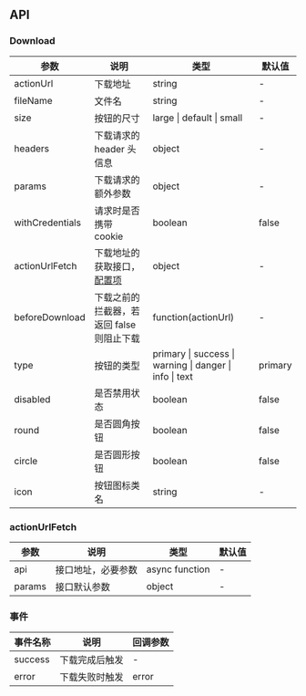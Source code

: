 ## API

### Download

| 参数            | 说明                                          | 类型                                                    | 默认值  |
| --------------- | --------------------------------------------- | ------------------------------------------------------- | ------- |
| actionUrl       | 下载地址                                      | string                                                  | -       |
| fileName        | 文件名                                        | string                                                  | -       |
| size            | 按钮的尺寸                                    | large \| default \| small                               | -       |
| headers         | 下载请求的 header 头信息                      | object                                                  | -       |
| params          | 下载请求的额外参数                            | object                                                  | -       |
| withCredentials | 请求时是否携带 cookie                         | boolean                                                 | false   |
| actionUrlFetch  | 下载地址的获取接口，[配置项](#actionUrlFetch) | object                                                  | -       |
| beforeDownload  | 下载之前的拦截器，若返回 false 则阻止下载     | function(actionUrl)                                     | -       |
| type            | 按钮的类型                                    | primary \| success \| warning \| danger \| info \| text | primary |
| disabled        | 是否禁用状态                                  | boolean                                                 | false   |
| round           | 是否圆角按钮                                  | boolean                                                 | false   |
| circle          | 是否圆形按钮                                  | boolean                                                 | false   |
| icon            | 按钮图标类名                                  | string                                                  | -       |

### actionUrlFetch

| 参数   | 说明               | 类型           | 默认值 |
| ------ | ------------------ | -------------- | ------ |
| api    | 接口地址，必要参数 | async function | -      |
| params | 接口默认参数       | object         | -      |

### 事件

| 事件名称 | 说明           | 回调参数 |
| -------- | -------------- | -------- |
| success  | 下载完成后触发 | -        |
| error    | 下载失败时触发 | error    |
